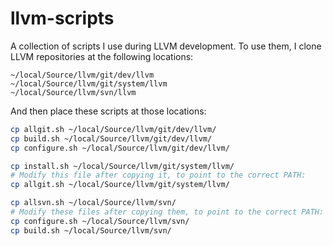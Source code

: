 # llvm-scripts

A collection of scripts I use during LLVM development. To use them, I clone
LLVM repositories at the following locations:

```
~/local/Source/llvm/git/dev/llvm
~/local/Source/llvm/git/system/llvm
~/local/Source/llvm/svn/llvm
```

And then place these scripts at those locations:

```sh
cp allgit.sh ~/local/Source/llvm/git/dev/llvm/
cp build.sh ~/local/Source/llvm/git/dev/llvm/
cp configure.sh ~/local/Source/llvm/git/dev/llvm/

cp install.sh ~/local/Source/llvm/git/system/llvm/
# Modify this file after copying it, to point to the correct PATH:
cp allgit.sh ~/local/Source/llvm/git/system/llvm/

cp allsvn.sh ~/local/Source/llvm/svn/
# Modify these files after copying them, to point to the correct PATH:
cp configure.sh ~/local/Source/llvm/svn/
cp build.sh ~/local/Source/llvm/svn/
```
